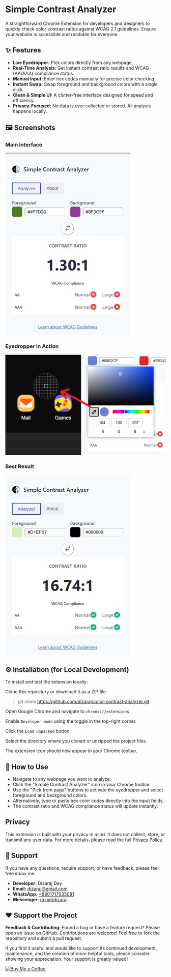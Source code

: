 # Simple Contrast Analyzer
A straightforward Chrome Extension for developers and designers to quickly check color contrast ratios against WCAG 2.1 guidelines. Ensure your website is accessible and readable for everyone.

## ✨ Features
+ **Live Eyedropper:** Pick colors directly from any webpage.
+ **Real-Time Analysis:** Get instant contrast ratio results and WCAG (AA/AAA) compliance status.
+ **Manual Input:** Enter hex codes manually for precise color checking.
+ **Instant Swap:** Swap foreground and background colors with a single click.
+ **Clean & Simple UI:** A clutter-free interface designed for speed and efficiency.
+ **Privacy-Focused:** No data is ever collected or stored. All analysis happens locally.

## 🖼️ Screenshots
### Main Interface
![Main Interface](assets/screenshot2.jpg)

### Eyedropper in Action
![Eyedropper in Action](assets/screenshot3.jpg)

### Best Result
![Best Result](assets/screenshot1.jpg)


## ⚙️ Installation (for Local Development)
To install and test the extension locally:

Clone this repository or download it as a ZIP file.

> git clone https://github.com/dizaraj/color-contrast-analyzer.git

Open Google Chrome and navigate to `chrome://extensions`

Enable `Developer mode` using the toggle in the top-right corner.

Click the `Load unpacked` button.

Select the directory where you cloned or unzipped the project files.

The extension icon should now appear in your Chrome toolbar.

## 📖 How to Use
* Navigate to any webpage you want to analyze.
* Click the "Simple Contrast Analyzer" icon in your Chrome toolbar.
* Use the "Pick from page" buttons to activate the eyedropper and select foreground and background colors.
* Alternatively, type or paste hex color codes directly into the input fields.
* The contrast ratio and WCAG compliance status will update instantly.

## Privacy
This extension is built with your privacy in mind. It does not collect, store, or transmit any user data. For more details, please read the full [Privacy Policy](./PRIVACY.md).

## 💬 Support
If you have any questions, require support, or have feedback, please feel free inbox me.

* **Developer:** Dizaraj Dey
* **Email:** [dizaraj@gmail.com](mailto:dizaraj@gmail.com)
* **WhatsApp:** [+8801717035081](https://wa.me/8801717035081)
* **Messenger:** [m.me/dizaraj](https://m.me/dizaraj)

## ❤️ Support the Project
**Feedback & Contributing:**
Found a bug or have a feature request? Please open an issue on GitHub.
Contributions are welcome! Feel free to fork the repository and submit a pull request.

If you find it useful and would like to support its continued development, maintenance, and the creation of more helpful tools, please consider showing your appreciation. Your support is greatly valued!

<a href="https://coff.ee/dizaraj" target="_blank"><img src="https://img.shields.io/badge/Buy%20Me%20a%20Coffee-ffdd00?style=for-the-badge&logo=buy-me-a-coffee&logoColor=black" alt="Buy Me a Coffee"></a>